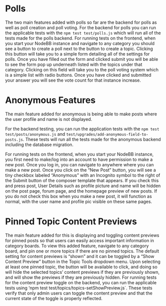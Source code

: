 # Polls

The two main features added with polls so far are the backend for polls as well 
as poll creation and poll voting. For the backend for polls you can run the 
applicable tests with the `npm test test/polls.js` which will run all of the 
tests made for the polls backend. For running tests on the frontend, when you 
start your NodeBB instance and navigate to any category you should see a button 
to create a poll next to the button to create a topic. Clicking this button 
will take you to a simple form detailing all of the settings for polls. Once 
you have filled out the form and clicked submit you will be able to see the 
form pop up underneath listed with the topics under that category. Clicking on 
this field will take you to the poll voting system which is a simple list with 
radio buttons. Once you have clicked and submitted your answer you will see the 
vote count for that instance increase. 


# Anonymous Features

The main feature added for anonymous is being able to make posts where the user
profile and name is not displayed. 

For the backend testing, you can run the application tests with the 
`npm test test/posts/anonymous.js` and 
`test/upgrades/add-anonymous-field-to-posts.js`. These tests will run all the 
tests made for the anonymous backend including the database migration.

For running tests on the frontend, when you start your NodeBB instance, you 
first need to make/log into an account to have permission to make a new post. 
Once you log in, you can navigate to anywhere where you can make a new post. 
Once you click on the “New Post” button, you will see a tiny checkbox labeled 
“Anonymous” with an Incognito symbol to the right of the Submit button of the 
composer template that appears. If you check this and press post, User Details 
such as profile picture and name will be hidden on the post page, forum page, 
and the homepage preview of new posts. If you do not check this box when you 
make a new post, it will function as normal, with the user name and profile 
pic visible on these same pages.


 # Pinned Topic Content Previews

The main feature added for this is displaying and toggling content previews for 
pinned posts so that users can easily access important information in category 
boards. To view this added feature, navigate to any category board, and pin one 
or more topics if there are no pinned topics. The default setting for content 
previews is “shown” and it can be toggled by a “Show Content Preview” button in 
the Topic Tools dropdown menu. Upon selecting at least one pinned topic, the 
button will be available to click, and doing so will hide the selected topics’ 
content previews if they are previously shown, and will show the previews if 
they are previously hidden. For running tests for the content preview toggle on 
the backend, you can run the applicable tests using ‘npm test test/topics/topics-setShowPreview.js`. These tests verify that only admin users can toggle 
the content preview and that the current state of the toggle is properly 
reflected. 